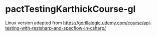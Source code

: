 # pactTestingKarthickCourse-gl
Linux version adapted from https://gorillalogic.udemy.com/course/api-testing-with-restsharp-and-specflow-in-csharp/
